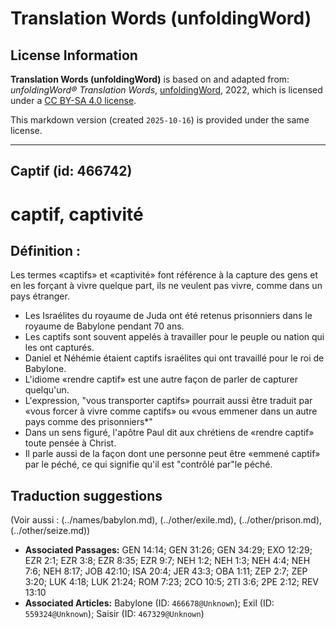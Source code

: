 # Translation Words (unfoldingWord)

## License Information

**Translation Words (unfoldingWord)** is based on and adapted from: _unfoldingWord® Translation Words_, [unfoldingWord](https://unfoldingword.org/utw), 2022, which is licensed under a [CC BY-SA 4.0 license](https://creativecommons.org/licenses/by-sa/4.0/legalcode.en).

This markdown version (created `2025-10-16`) is provided under the same license.



--------------------------------

## Captif (id: 466742)

captif, captivité
=================

Définition :
------------

Les termes «captifs» et «captivité» font référence à la capture des gens et en les forçant à vivre quelque part, ils ne veulent pas vivre, comme dans un pays étranger.

* Les Israélites du royaume de Juda ont été retenus prisonniers dans le royaume de Babylone pendant 70 ans.
* Les captifs sont souvent appelés à travailler pour le peuple ou nation qui les ont capturés.
* Daniel et Néhémie étaient captifs israélites qui ont travaillé pour le roi de Babylone.
* L'idiome «rendre captif» est une autre façon de parler de capturer quelqu'un.
* L'expression, "vous transporter captifs» pourrait aussi être traduit par «vous forcer à vivre comme captifs» ou «vous emmener dans un autre pays comme des prisonniers\*"
* Dans un sens figuré, l'apôtre Paul dit aux chrétiens de «rendre captif» toute pensée à Christ.
* Il parle aussi de la façon dont une personne peut être «emmené captif» par le péché, ce qui signifie qu'il est "contrôlé par"le péché.

Traduction suggestions
----------------------

(Voir aussi : (../names/babylon.md), (../other/exile.md), (../other/prison.md), (../other/seize.md))

* **Associated Passages:** GEN 14:14; GEN 31:26; GEN 34:29; EXO 12:29; EZR 2:1; EZR 3:8; EZR 8:35; EZR 9:7; NEH 1:2; NEH 1:3; NEH 4:4; NEH 7:6; NEH 8:17; JOB 42:10; ISA 20:4; JER 43:3; OBA 1:11; ZEP 2:7; ZEP 3:20; LUK 4:18; LUK 21:24; ROM 7:23; 2CO 10:5; 2TI 3:6; 2PE 2:12; REV 13:10
* **Associated Articles:** Babylone (ID: `466678@Unknown`); Exil (ID: `559324@Unknown`); Saisir (ID: `467329@Unknown`)


